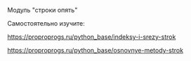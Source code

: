 Модуль "строки опять"

Самостоятельно изучите:

https://proproprogs.ru/python_base/indeksy-i-srezy-strok

https://proproprogs.ru/python_base/osnovnye-metody-strok
